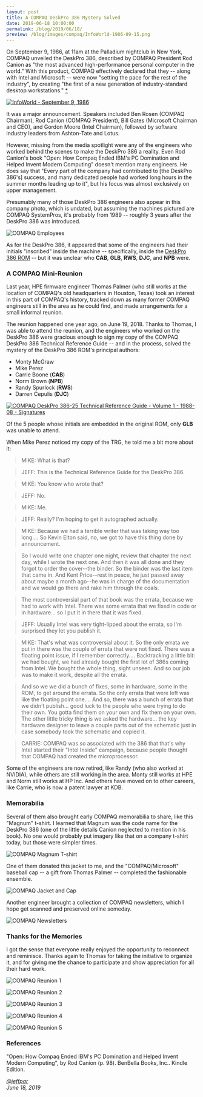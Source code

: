 ```yaml
---
layout: post
title: A COMPAQ DeskPro 386 Mystery Solved
date: 2019-06-18 10:00:00
permalink: /blog/2019/06/18/
preview: /blog/images/compaq/InfoWorld-1986-09-15.png
---
```


On September 9, 1986, at 11am at the Palladium nightclub in New York, COMPAQ unveiled the DeskPro 386, described by
COMPAQ President Rod Canion as "the most advanced high-performance personal computer in the world."  With this product,
COMPAQ effectively declared that they -- along with Intel and Microsoft -- were now "setting the pace for the rest of
the industry", by creating "the first of a new generation of industry-standard desktop workstations." [*](#references)

[![InfoWorld - September 9, 1986](/blog/images/compaq/InfoWorld-1986-09-15.png)](https://books.google.com/books?id=aS8EAAAAMBAJ&pg=PA1&lpg=PA1&dq=%22infoworld%22+compaq+deskpro+386&source=bl&ots=bQd3dDYHNB&sig=ACfU3U1TGdxkDCJ_sauZx1ZRYjLTMq1KTA&hl=en&sa=X&ved=2ahUKEwj6w8jUgvHiAhUqCTQIHSQYAhoQ6AEwBXoECAcQAQ#v=onepage&q&f=false)

It was a major announcement.  Speakers included Ben Rosen (COMPAQ Chairman), Rod Canion (COMPAQ President),
Bill Gates (Microsoft Chairman and CEO), and Gordon Moore (Intel Chairman), followed by software industry leaders
from Ashton-Tate and Lotus.

However, missing from the media spotlight were any of the engineers who worked behind the scenes to make the DeskPro
386 a reality.  Even Rod Canion's book "Open: How Compaq Ended IBM's PC Domination and Helped Invent Modern Computing"
doesn't mention many engineers.  He does say that "Every part of the company had contributed to [the DeskPro 386's]
success, and many dedicated people had worked long hours in the summer months leading up to it", but his focus was
almost exclusively on upper management.

Presumably many of those DeskPro 386 engineers also appear in this company photo, which is undated, but assuming the
machines pictured are COMPAQ SystemPros, it's probably from 1989 -- roughly 3 years after the DeskPro 386 was introduced.

![COMPAQ Employees](/blog/images/compaq/COMPAQ_Employees.png)

As for the DeskPro 386, it appeared that some of the engineers had their initials "inscribed" inside the machine --
specifically, inside the [DeskPro 386 ROM](/devices/pcx86/rom/compaq/deskpro386/#authors-of-the-compaq-deskpro-386-rom) --
but it was unclear who **CAB**, **GLB**, **RWS**, **DJC**, and **NPB** were.

### A COMPAQ Mini-Reunion

Last year, HPE firmware engineer Thomas Palmer (who still works at the location of COMPAQ's old headquarters in Houston,
Texas) took an interest in this part of COMPAQ's history, tracked down as many former COMPAQ engineers still in the area as
he could find, and made arrangements for a small informal reunion.

The reunion happened one year ago, on June 19, 2018.  Thanks to Thomas, I was able to attend the reunion, and the
engineers who worked on the DeskPro 386 were gracious enough to sign my copy of the COMPAQ DeskPro 386 Technical Reference
Guide -- and in the process, solved the mystery of the DeskPro 386 ROM's principal authors:

- Monty McGraw
- Mike Perez
- Carrie Boone (**CAB**)
- Norm Brown (**NPB**)
- Randy Spurlock (**RWS**)
- Darren Cepulis (**DJC**)

[![COMPAQ DeskPro 386-25 Technical Reference Guide - Volume 1 - 1988-08 - Signatures](/pubs/pc/reference/compaq/deskpro386/COMPAQ_DeskPro_386-25_Technical_Reference_Guide-Vol1-1988-08-Signatures.png)](/pubs/pc/reference/compaq/deskpro386/)

Of the 5 people whose initials are embedded in the original ROM, only **GLB** was unable to attend.

When Mike Perez noticed my copy of the TRG, he told me a bit more about it:

> MIKE: What is that?

> JEFF: This is the Technical Reference Guide for the DeskPro 386.

> MIKE: You know who wrote that?

> JEFF: No.

> MIKE: Me.

> JEFF: Really? I'm hoping to get it autographed actually.

> MIKE: Because we had a terrible writer that was taking way too long.... So Kevin Elton said, no, we got to have this thing
done by announcement.

> So I would write one chapter one night, review that chapter the next day, while I wrote the next one. And then it was all
done and they forgot to order the cover--the binder. So the binder was the last item that came in. And Kent Price--rest in peace,
he just passed away about maybe a month ago--he was in charge of the documentation and we would go there and rake him through
the coals.

> The most controversial part of that book was the errata, because we had to work with Intel. There was some errata that we
fixed in code or in hardware... so I put it in there that it was fixed.

> JEFF: Usually Intel was very tight-lipped about the errata, so I'm surprised they let you publish it.

> MIKE: That's what was controversial about it. So the only errata we put in there was the couple of errata that were
not fixed. There was a floating point issue, if I remember correctly....  Backtracking a little bit: we had bought, we had
already bought the first lot of 386s coming from Intel. We bought the whole thing, sight unseen. And so our job was to make
it work, despite all the errata.

> And so we we did a bunch of fixes, some in hardware, some in the ROM, to get around the errata. So the only errata that
were left was like the floating point one.... And so, there was a bunch of errata that we didn't publish... good luck to the
people who were trying to do their own. You gotta find them on your own and fix them on your own. The other little tricky
thing is we asked the hardware... the key hardware designer to leave a couple parts out of the schematic just in case somebody
took the schematic and copied it.

> CARRIE: COMPAQ was so associated with the 386 that that's why Intel started their "Intel Inside" campaign, because people
thought that COMPAQ had created the microprocessor.

Some of the engineers are now retired, like Randy (who also worked at NVIDIA), while others are still working in the area.
Monty still works at HPE and Norm still works at HP Inc.  And others have moved on to other careers, like Carrie, who is now
a patent lawyer at KDB.

### Memorabilia

Several of them also brought early COMPAQ memorabilia to share, like this "Magnum" t-shirt.  I learned that Magnum was the
code name for the DeskPro 386 (one of the little details Canion neglected to mention in his book).  No one would probably put
imagery like that on a company t-shirt today, but those were simpler times.

![COMPAQ Magnum T-shirt](/blog/images/compaq/COMPAQ_Magnum_Tshirt.jpg)

One of them donated this jacket to me, and the "COMPAQ/Microsoft" baseball cap -- a gift from Thomas Palmer -- completed
the fashionable ensemble.

![COMPAQ Jacket and Cap](/blog/images/compaq/COMPAQ_Jacket_and_Cap.jpg)

Another engineer brought a collection of COMPAQ newsletters, which I hope get scanned and preserved online someday.

![COMPAQ Newsletters](/blog/images/compaq/COMPAQ_Newsletters.jpg)

### Thanks for the Memories

I got the sense that everyone really enjoyed the opportunity to reconnect and reminisce.  Thanks again to Thomas for taking
the initiative to organize it, and for giving me the chance to participate and show appreciation for all their hard work.

![COMPAQ Reunion 1](/blog/images/compaq/Reunion1.png)

![COMPAQ Reunion 2](/blog/images/compaq/Reunion2.png)

![COMPAQ Reunion 3](/blog/images/compaq/Reunion3.png)

![COMPAQ Reunion 4](/blog/images/compaq/Reunion4.png)

![COMPAQ Reunion 5](/blog/images/compaq/Reunion5.png)

### References

"Open: How Compaq Ended IBM's PC Domination and Helped Invent Modern Computing", by Rod Canion (p. 98). BenBella Books, Inc.. Kindle Edition. 

*[@jeffpar](https://jeffpar.com)*  
*June 18, 2019*
